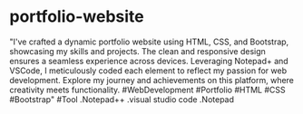 # portfolio-website
"I've crafted a dynamic portfolio website using HTML, CSS, and Bootstrap, showcasing my skills and projects. The clean and responsive design ensures a seamless experience across devices. Leveraging Notepad+ and VSCode, I meticulously coded each element to reflect my passion for web development. Explore my journey and achievements on this platform, where creativity meets functionality. #WebDevelopment #Portfolio #HTML #CSS #Bootstrap"
#Tool
.Notepad++
.visual studio code
.Notepad
